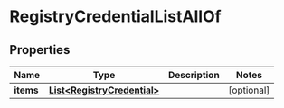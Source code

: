 

# RegistryCredentialListAllOf


## Properties

Name | Type | Description | Notes
------------ | ------------- | ------------- | -------------
**items** | [**List&lt;RegistryCredential&gt;**](RegistryCredential.md) |  |  [optional]



